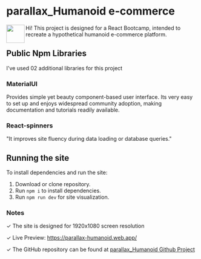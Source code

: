 # parallax_Humanoid e-commerce

 <a href="url"><img src="https://cdn.freebiesupply.com/logos/large/2x/react-1-logo-png-transparent.png" align="left" height="48" width="48" ></a>


Hi! This project is designed for a React Bootcamp, intended to recreate a hypothetical humanoid e-commerce platform.

## Public Npm Libraries

I've used 02 additional libraries for this project

### MaterialUI

Provides simple yet beauty component-based user interface. Its very easy to set up and enjoys widespread community adoption, making documentation and tutorials readily available. 

### React-spinners

"It improves site fluency during data loading or database queries."


## Running the site

To install dependencies and run the site:

1.  Download or clone repository.
2.  Run `npm i` to install dependencies.
3.  Run `npm run dev` for site visualization.

### Notes

✓ The site is designed for 1920x1080 screen resolution 

✓ Live Preview: https://parallax-humanoid.web.app/

✓ The GitHub repository can be found at [parallax_Humanoid Github Project](https://github.com/andrescarlos-gm/Parallax-Humanoid-e-commerce)


